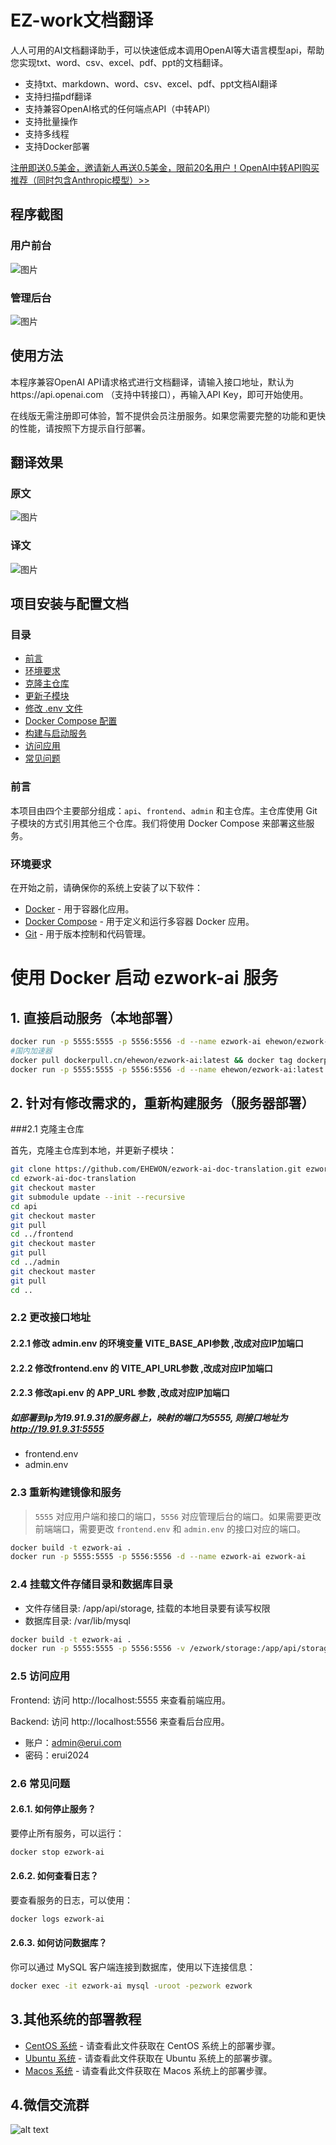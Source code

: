 # EZ-work文档翻译

人人可用的AI文档翻译助手，可以快速低成本调用OpenAI等大语言模型api，帮助您实现txt、word、csv、excel、pdf、ppt的文档翻译。

- 支持txt、markdown、word、csv、excel、pdf、ppt文档AI翻译
- 支持扫描pdf翻译
- 支持兼容OpenAI格式的任何端点API（中转API）
- 支持批量操作
- 支持多线程
- 支持Docker部署

[注册即送0.5美金，邀请新人再送0.5美金，限前20名用户！OpenAI中转API购买推荐（同时包含Anthropic模型）>>](https://api.ezworkapi.top)

## 程序截图

### 用户前台

![图片](https://github.com/user-attachments/assets/d2fcf98a-4c6e-4c4a-a2ae-8d5d5cc81173)


### 管理后台

![图片](https://github.com/user-attachments/assets/d4781a49-917b-4a1e-a0fc-6673825bd2ff)

## 使用方法

本程序兼容OpenAI API请求格式进行文档翻译，请输入接口地址，默认为https://api.openai.com （支持中转接口），再输入API Key，即可开始使用。

在线版无需注册即可体验，暂不提供会员注册服务。如果您需要完整的功能和更快的性能，请按照下方提示自行部署。

## 翻译效果

### 原文

![图片](https://github.com/user-attachments/assets/55959e59-3e28-4aa9-91d4-a936f1bb1fa7)


### 译文

![图片](https://github.com/user-attachments/assets/b06eb00e-7b9d-434b-ae8b-43b84afcbbac)


## 项目安装与配置文档

### 目录

- [前言](#前言)
- [环境要求](#环境要求)
- [克隆主仓库](#克隆主仓库)
- [更新子模块](#更新子模块)
- [修改 .env 文件](#修改-env-文件)
- [Docker Compose 配置](#docker-compose-配置)
- [构建与启动服务](#构建与启动服务)
- [访问应用](#访问应用)
- [常见问题](#常见问题)

### 前言

本项目由四个主要部分组成：`api`、`frontend`、`admin` 和主仓库。主仓库使用 Git 子模块的方式引用其他三个仓库。我们将使用 Docker Compose 来部署这些服务。

### 环境要求

在开始之前，请确保你的系统上安装了以下软件：

- [Docker](https://docs.docker.com/get-docker/) - 用于容器化应用。
- [Docker Compose](https://docs.docker.com/compose/install/) - 用于定义和运行多容器 Docker 应用。
- [Git](https://git-scm.com/) - 用于版本控制和代码管理。


# 使用 Docker 启动 ezwork-ai 服务

## 1. 直接启动服务（本地部署）

```bash
docker run -p 5555:5555 -p 5556:5556 -d --name ezwork-ai ehewon/ezwork-ai:latest
#国内加速器
docker pull dockerpull.cn/ehewon/ezwork-ai:latest && docker tag dockerpull.cn/ehewon/ezwork-ai:latest ehewon/ezwork-ai:latest
docker run -p 5555:5555 -p 5556:5556 -d --name ehewon/ezwork-ai:latest
```

## 2. 针对有修改需求的，重新构建服务（服务器部署）

###2.1 克隆主仓库

首先，克隆主仓库到本地，并更新子模块：

```bash
git clone https://github.com/EHEWON/ezwork-ai-doc-translation.git ezwork-ai-doc-translation
cd ezwork-ai-doc-translation
git checkout master
git submodule update --init --recursive
cd api
git checkout master
git pull
cd ../frontend
git checkout master
git pull
cd ../admin
git checkout master
git pull
cd ..
```

### 2.2 更改接口地址
#### 2.2.1 修改 admin.env 的环境变量 VITE_BASE_API参数 ,改成对应IP加端口
#### 2.2.2 修改frontend.env 的 VITE_API_URL参数 ,改成对应IP加端口
#### 2.2.3 修改api.env 的 APP_URL 参数 ,改成对应IP加端口
##### 如部署到ip为19.91.9.31的服务器上，映射的端口为5555, 则接口地址为 http://19.91.9.31:5555
* frontend.env 
* admin.env

### 2.3 重新构建镜像和服务

> `5555` 对应用户端和接口的端口，`5556` 对应管理后台的端口。如果需要更改前端端口，需要更改 `frontend.env` 和 `admin.env` 的接口对应的端口。

```bash
docker build -t ezwork-ai .
docker run -p 5555:5555 -p 5556:5556 -d --name ezwork-ai ezwork-ai
```

### 2.4 挂载文件存储目录和数据库目录
* 文件存储目录: /app/api/storage, 挂载的本地目录要有读写权限
* 数据库目录: /var/lib/mysql

```bash
docker build -t ezwork-ai .
docker run -p 5555:5555 -p 5556:5556 -v /ezwork/storage:/app/api/storage -v /ezwork/db:/var/lib/mysql -d --name ezwork-ai ezwork-ai
```


### 2.5 访问应用

Frontend: 访问 http://localhost:5555 来查看前端应用。

Backend: 访问 http://localhost:5556 来查看后台应用。
* 账户：admin@erui.com
* 密码：erui2024


### 2.6 常见问题
#### 2.6.1. 如何停止服务？
要停止所有服务，可以运行：
```bash
docker stop ezwork-ai
```

#### 2.6.2. 如何查看日志？
要查看服务的日志，可以使用：
```bash
docker logs ezwork-ai
```

#### 2.6.3. 如何访问数据库？
你可以通过 MySQL 客户端连接到数据库，使用以下连接信息：
```bash
docker exec -it ezwork-ai mysql -uroot -pezwork ezwork
```

## 3.其他系统的部署教程

- [CentOS 系统](https://github.com/EHEWON/ezwork-ai-doc-translation/blob/main/build/Centos.md) - 请查看此文件获取在 CentOS 系统上的部署步骤。
- [Ubuntu 系统](https://github.com/EHEWON/ezwork-ai-doc-translation/blob/main/build/Ubuntu.md) - 请查看此文件获取在 Ubuntu 系统上的部署步骤。
- [Macos 系统](https://github.com/EHEWON/ezwork-ai-doc-translation/blob/main/build/Macos.md) - 请查看此文件获取在 Macos 系统上的部署步骤。

## 4.微信交流群

![alt text](<df4bb6dc399ae6926db9f053c17966f (1).jpg>)



